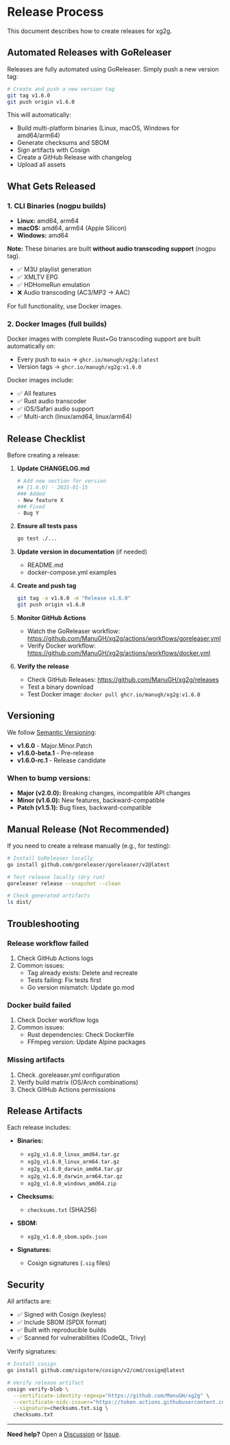 # Release Process

This document describes how to create releases for xg2g.

## Automated Releases with GoReleaser

Releases are fully automated using GoReleaser. Simply push a new version tag:

```bash
# Create and push a new version tag
git tag v1.6.0
git push origin v1.6.0
```

This will automatically:
- Build multi-platform binaries (Linux, macOS, Windows for amd64/arm64)
- Generate checksums and SBOM
- Sign artifacts with Cosign
- Create a GitHub Release with changelog
- Upload all assets

## What Gets Released

### 1. CLI Binaries (nogpu builds)
- **Linux:** amd64, arm64
- **macOS:** amd64, arm64 (Apple Silicon)
- **Windows:** amd64

**Note:** These binaries are built **without audio transcoding support** (nogpu tag).
- ✅ M3U playlist generation
- ✅ XMLTV EPG
- ✅ HDHomeRun emulation
- ❌ Audio transcoding (AC3/MP2 → AAC)

For full functionality, use Docker images.

### 2. Docker Images (full builds)
Docker images with complete Rust+Go transcoding support are built automatically on:
- Every push to `main` → `ghcr.io/manugh/xg2g:latest`
- Version tags → `ghcr.io/manugh/xg2g:v1.6.0`

Docker images include:
- ✅ All features
- ✅ Rust audio transcoder
- ✅ iOS/Safari audio support
- ✅ Multi-arch (linux/amd64, linux/arm64)

## Release Checklist

Before creating a release:

1. **Update CHANGELOG.md**
   ```bash
   # Add new section for version
   ## [1.6.0] - 2025-01-15
   ### Added
   - New feature X
   ### Fixed
   - Bug Y
   ```

2. **Ensure all tests pass**
   ```bash
   go test ./...
   ```

3. **Update version in documentation** (if needed)
   - README.md
   - docker-compose.yml examples

4. **Create and push tag**
   ```bash
   git tag -a v1.6.0 -m "Release v1.6.0"
   git push origin v1.6.0
   ```

5. **Monitor GitHub Actions**
   - Watch the GoReleaser workflow: https://github.com/ManuGH/xg2g/actions/workflows/goreleaser.yml
   - Verify Docker workflow: https://github.com/ManuGH/xg2g/actions/workflows/docker.yml

6. **Verify the release**
   - Check GitHub Releases: https://github.com/ManuGH/xg2g/releases
   - Test a binary download
   - Test Docker image: `docker pull ghcr.io/manugh/xg2g:v1.6.0`

## Versioning

We follow [Semantic Versioning](https://semver.org/):

- **v1.6.0** - Major.Minor.Patch
- **v1.6.0-beta.1** - Pre-release
- **v1.6.0-rc.1** - Release candidate

### When to bump versions:

- **Major (v2.0.0):** Breaking changes, incompatible API changes
- **Minor (v1.6.0):** New features, backward-compatible
- **Patch (v1.5.1):** Bug fixes, backward-compatible

## Manual Release (Not Recommended)

If you need to create a release manually (e.g., for testing):

```bash
# Install GoReleaser locally
go install github.com/goreleaser/goreleaser/v2@latest

# Test release locally (dry run)
goreleaser release --snapshot --clean

# Check generated artifacts
ls dist/
```

## Troubleshooting

### Release workflow failed
1. Check GitHub Actions logs
2. Common issues:
   - Tag already exists: Delete and recreate
   - Tests failing: Fix tests first
   - Go version mismatch: Update go.mod

### Docker build failed
1. Check Docker workflow logs
2. Common issues:
   - Rust dependencies: Check Dockerfile
   - FFmpeg version: Update Alpine packages

### Missing artifacts
1. Check .goreleaser.yml configuration
2. Verify build matrix (OS/Arch combinations)
3. Check GitHub Actions permissions

## Release Artifacts

Each release includes:

- **Binaries:**
  - `xg2g_v1.6.0_linux_amd64.tar.gz`
  - `xg2g_v1.6.0_linux_arm64.tar.gz`
  - `xg2g_v1.6.0_darwin_amd64.tar.gz`
  - `xg2g_v1.6.0_darwin_arm64.tar.gz`
  - `xg2g_v1.6.0_windows_amd64.zip`

- **Checksums:**
  - `checksums.txt` (SHA256)

- **SBOM:**
  - `xg2g_v1.6.0_sbom.spdx.json`

- **Signatures:**
  - Cosign signatures (`.sig` files)

## Security

All artifacts are:
- ✅ Signed with Cosign (keyless)
- ✅ Include SBOM (SPDX format)
- ✅ Built with reproducible builds
- ✅ Scanned for vulnerabilities (CodeQL, Trivy)

Verify signatures:
```bash
# Install cosign
go install github.com/sigstore/cosign/v2/cmd/cosign@latest

# Verify release artifact
cosign verify-blob \
  --certificate-identity-regexp="https://github.com/ManuGH/xg2g" \
  --certificate-oidc-issuer="https://token.actions.githubusercontent.com" \
  --signature=checksums.txt.sig \
  checksums.txt
```

---

**Need help?** Open a [Discussion](https://github.com/ManuGH/xg2g/discussions) or [Issue](https://github.com/ManuGH/xg2g/issues).

